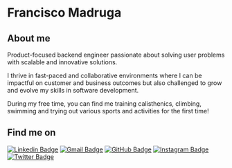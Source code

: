 # Francisco Madruga

## About me
Product-focused backend engineer passionate about solving user problems with scalable and innovative solutions.

I thrive in fast-paced and collaborative environments where I can be impactful on customer and business outcomes but also challenged to grow and evolve my skills in software development.

During my free time, you can find me training calisthenics, climbing, swimming and trying out various sports and activities for the first time!

## Find me on
[![Linkedin Badge](https://img.shields.io/badge/-Francisco%20Madruga-blue?style=flat-circle&logo=Linkedin&logoColor=white&link=https://www.linkedin.com/in/francisco-madruga-0694971b4/)](https://www.linkedin.com/in/francisco-madruga-0694971b4/)
[![Gmail Badge](https://img.shields.io/badge/-Francisco%20Madruga-d54b3d?style=flat-circle&labelColor=d54b3d&logo=gmail&logoColor=white&link=mailto:madruga.francisco@tutanota.com)](mailto:madruga.francisco@tutanota.com)
[![GitHub Badge](https://img.shields.io/badge/-FMadruga-24292e?style=flat-circle&labelColor=24292e&logo=github&logoColor=white&link=https://github.com/F-Madruga)](https://github.com/F-Madruga)
[![Instagram Badge](https://img.shields.io/badge/-@francisco_madruga-e02c73?style=flat-circle&labelColor=e02c73&logo=Instagram&logoColor=white&link=https://www.instagram.com/francisco_madruga/)](https://www.instagram.com/francisco_madruga/)
[![Twitter Badge](https://img.shields.io/badge/-@FMadruga98-1ca0f1?style=flat-circle&labelColor=1ca0f1&logo=twitter&logoColor=white&link=https://twitter.com/FMadruga98)](https://twitter.com/FMadruga98)
